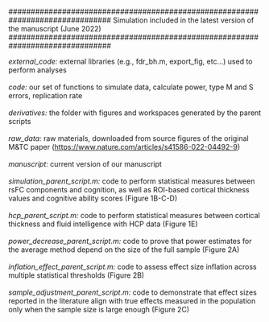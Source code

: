 ###############################################################################
Simulation included in the latest version of the manuscript (June 2022)
###############################################################################

<i>external_code:</i> external libraries (e.g., fdr_bh.m, export_fig, etc...) used to perform analyses<br><br>
<i>code:</i> our set of functions to simulate data, calculate power, type M and S errors, replication rate<br><br>
<i>derivatives:</i> the folder with figures and workspaces generated by the parent scripts<br><br>
<i>raw_data:</i> raw materials, downloaded from source figures of the original M&TC paper (https://www.nature.com/articles/s41586-022-04492-9)<br><br>
<i>manuscript:</i> current version of our manuscript<br><br>
<i>simulation_parent_script.m:</i> code to perform statistical measures between rsFC components and cognition, as well as ROI-based cortical thickness values and cognitive ability scores (Figure 1B-C-D)<br><br>
<i>hcp_parent_script.m:</i> code to perform statistical measures between cortical thickness and fluid intelligence with HCP data (Figure 1E)<br><br>
<i>power_decrease_parent_script.m:</i> code to prove that power estimates for the average method depend on the size of the full sample (Figure 2A)<br><br>
<i>inflation_effect_parent_script.m:</i> code to assess effect size inflation across multiple statistical thresholds (Figure 2B)<br><br>
<i>sample_adjustment_parent_script.m:</i> code to demonstrate that effect sizes reported in the literature align with true effects measured in the population only when the sample size is large enough (Figure 2C)<br><br>
